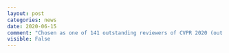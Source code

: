 ```yaml
---
layout: post
categories: news
date: 2020-06-15
comment: "Chosen as one of 141 outstanding reviewers of CVPR 2020 (out of a total of 3664 reviewers)."
visible: False
---
```

